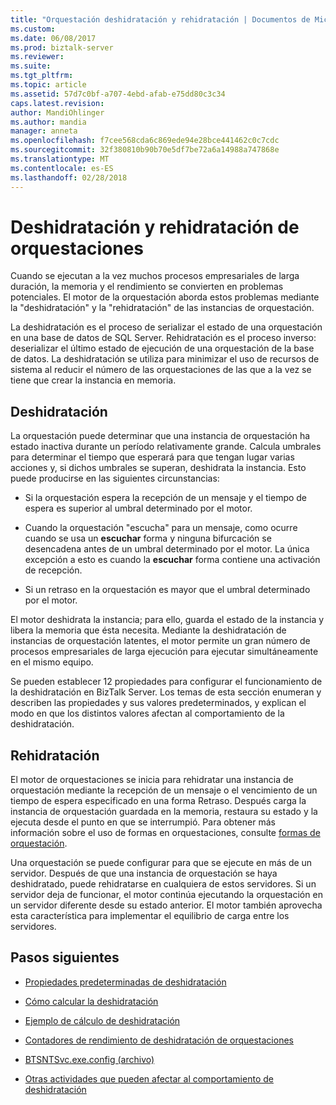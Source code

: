 ```yaml
---
title: "Orquestación deshidratación y rehidratación | Documentos de Microsoft"
ms.custom: 
ms.date: 06/08/2017
ms.prod: biztalk-server
ms.reviewer: 
ms.suite: 
ms.tgt_pltfrm: 
ms.topic: article
ms.assetid: 57d7c0bf-a707-4ebd-afab-e75dd80c3c34
caps.latest.revision: 
author: MandiOhlinger
ms.author: mandia
manager: anneta
ms.openlocfilehash: f7cee568cda6c869ede94e28bce441462c0c7cdc
ms.sourcegitcommit: 32f380810b90b70e5df7be72a6a14988a747868e
ms.translationtype: MT
ms.contentlocale: es-ES
ms.lasthandoff: 02/28/2018
---
```

# <a name="orchestration-dehydration-and-rehydration"></a>Deshidratación y rehidratación de orquestaciones
Cuando se ejecutan a la vez muchos procesos empresariales de larga duración, la memoria y el rendimiento se convierten en problemas potenciales. El motor de la orquestación aborda estos problemas mediante la "deshidratación" y la "rehidratación" de las instancias de orquestación.  
  
 La deshidratación es el proceso de serializar el estado de una orquestación en una base de datos de SQL Server. Rehidratación es el proceso inverso: deserializar el último estado de ejecución de una orquestación de la base de datos. La deshidratación se utiliza para minimizar el uso de recursos de sistema al reducir el número de las orquestaciones de las que a la vez se tiene que crear la instancia en memoria.  
  
## <a name="dehydration"></a>Deshidratación  
 La orquestación puede determinar que una instancia de orquestación ha estado inactiva durante un período relativamente grande. Calcula umbrales para determinar el tiempo que esperará para que tengan lugar varias acciones y, si dichos umbrales se superan, deshidrata la instancia. Esto puede producirse en las siguientes circunstancias:  
  
-   Si la orquestación espera la recepción de un mensaje y el tiempo de espera es superior al umbral determinado por el motor.  
  
-   Cuando la orquestación "escucha" para un mensaje, como ocurre cuando se usa un **escuchar** forma y ninguna bifurcación se desencadena antes de un umbral determinado por el motor. La única excepción a esto es cuando la **escuchar** forma contiene una activación de recepción.  
  
-   Si un retraso en la orquestación es mayor que el umbral determinado por el motor.  
  
 El motor deshidrata la instancia; para ello, guarda el estado de la instancia y libera la memoria que ésta necesita. Mediante la deshidratación de instancias de orquestación latentes, el motor permite un gran número de procesos empresariales de larga ejecución para ejecutar simultáneamente en el mismo equipo.  
  
 Se pueden establecer 12 propiedades para configurar el funcionamiento de la deshidratación en BizTalk Server. Los temas de esta sección enumeran y describen las propiedades y sus valores predeterminados, y explican el modo en que los distintos valores afectan al comportamiento de la deshidratación.  
  
## <a name="rehydration"></a>Rehidratación  
 El motor de orquestaciones se inicia para rehidratar una instancia de orquestación mediante la recepción de un mensaje o el vencimiento de un tiempo de espera especificado en una forma Retraso. Después carga la instancia de orquestación guardada en la memoria, restaura su estado y la ejecuta desde el punto en que se interrumpió. Para obtener más información sobre el uso de formas en orquestaciones, consulte [formas de orquestación](../core/orchestration-shapes.md).  
  
 Una orquestación se puede configurar para que se ejecute en más de un servidor. Después de que una instancia de orquestación se haya deshidratado, puede rehidratarse en cualquiera de estos servidores. Si un servidor deja de funcionar, el motor continúa ejecutando la orquestación en un servidor diferente desde su estado anterior. El motor también aprovecha esta característica para implementar el equilibrio de carga entre los servidores.  
  
## <a name="next-steps"></a>Pasos siguientes
  
-   [Propiedades predeterminadas de deshidratación](../core/dehydration-default-properties.md)  
  
-   [Cómo calcular la deshidratación](../core/how-to-calculate-dehydration.md)  
  
-   [Ejemplo de cálculo de deshidratación](../core/sample-dehydration-calculation.md)  
  
-   [Contadores de rendimiento de deshidratación de orquestaciones](../core/orchestration-dehydration-performance-counters.md)  
  
-   [BTSNTSvc.exe.config (archivo)](../core/btsntsvc-exe-config-file.md)  
  
-   [Otras actividades que pueden afectar al comportamiento de deshidratación](../core/other-activities-that-can-affect-dehydration-behavior.md)